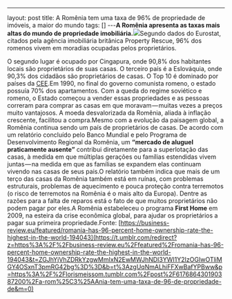 ---
layout: post
title: A Romênia tem uma taxa de 96% de propriedade de imóveis, a maior do mundo
tags: []
---**A Romênia apresenta as taxas mais altas do mundo de propriedade imobiliária.**![](https://cdn-images-1.medium.com/max/1200/1*IytlU7ZdoBgau2T8swgLyQ.jpeg)Segundo dados do Eurostat, citados pela agência imobiliária britânica Property Rescue, 96% dos romenos vivem em moradias ocupadas pelos proprietários.

O segundo lugar é ocupado por Cingapura, onde 90,8% dos habitantes locais são proprietários de suas casas. O terceiro país é a Eslováquia, onde 90,3% dos cidadãos são proprietários de casas. O Top 10 é dominado por países da 
[CEE](https://t.umblr.com/redirect?z=https%3A%2F%2Fwww.wikiwand.com%2Fpt%2FComunidade_Econ%25C3%25B3mica_Europeia&t=OWE0Mzg4MGFlYzUzNzJhODY0ZTEwMjAxMGNjZTI0YzA2OTdlMTY1OCxnT3pmRG42bg%3D%3D&b=t%3AzgUqNmALhiFFXwBafYPBww&p=https%3A%2F%2Florismeissom.tumblr.com%2Fpost%2F617686430190387200%2Fa-rom%25C3%25AAnia-tem-uma-taxa-de-96-de-propriedade-de&m=0).Em 1990, no final do governo comunista romeno, o estado possuía 70% dos apartamentos. Com a queda do regime soviético e romeno, o Estado começou a vender essas propriedades e as pessoas correram para comprar as casas em que moravam — muitas vezes a preços muito vantajosos. A moeda desvalorizada da Romênia, aliada à inflação crescente, facilitou a compra.Mesmo com a evolução da paisagem global, a Romênia continua sendo um país de proprietários de casas. De acordo com um relatório concluído pelo Banco Mundial e pelo Programa de Desenvolvimento Regional da Romênia, um 
**“mercado de aluguel praticamente ausente”**
 contribui diretamente para a superlotação das casas, à medida em que múltiplas gerações ou famílias estendidas vivem juntas — na medida em que as famílias se expandem elas continuam vivendo nas casas de seus pais.O relatório também indica que mais de um terço das casas da Romênia também está em ruínas, com problemas estruturais, problemas de aquecimento e pouca proteção contra terremotos (o risco de terremotos na Romênia é o mais alto da Europa). Dentre as razões para a falta de reparos está o fato de que muitos proprietários não podem pagar por eles.A Romênia estabeleceu o programa 
**First Home**
em 2009, na esteira da crise econômica global, para ajudar os proprietários a pagar sua primeira propriedade.Fonte: 
[https://business-review.eu/featured/romania-has-96-percent-home-ownership-rate-the-highest-in-the-world-194043](https://t.umblr.com/redirect?z=https%3A%2F%2Fbusiness-review.eu%2Ffeatured%2Fromania-has-96-percent-home-ownership-rate-the-highest-in-the-world-194043&t=ZGJhYjVhZDRkYzgwMmIxN2EwMWJhNDI3YWI1Y2IzOGIwOTliMGY4OSxnT3pmRG42bg%3D%3D&b=t%3AzgUqNmALhiFFXwBafYPBww&p=https%3A%2F%2Florismeissom.tumblr.com%2Fpost%2F617686430190387200%2Fa-rom%25C3%25AAnia-tem-uma-taxa-de-96-de-propriedade-de&m=0)
